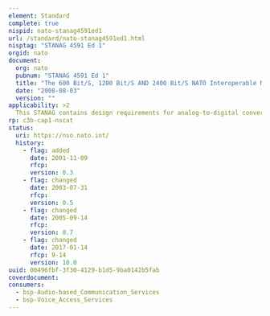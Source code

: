 ```yaml
---
element: Standard
complete: true
nispid: nato-stanag4591ed1
url: /standard/nato-stanag4591ed1.html
nisptag: "STANAG 4591 Ed 1"
orgid: nato
document:
  org: nato
  pubnum: "STANAG 4591 Ed 1"
  title: "The 600 Bit/S, 1200 Bit/S AND 2400 Bit/S NATO Interoperable Narrow Band Voice Coder"
  date: "2008-08-03"
  version: ""
applicability: >2
  This STANAG contains design requirements for analog-to-digital conversion of voice by 2,400 bit/s Enhanced Mixed Excitation Linear Prediction (MELPe). The design requirements are also included for an adaptation of MELPe for use at 1,200 bit/s. In addition, the STANAG contains the design requirements for a noise preprocessor that, used in conjunction with the MELPe coder will result in improved voice quality. MELPe is designed as an alternative for CELP. MELPe is robust in difficult background noise environments such as frequently encountered in commercial and military communication systems.
rp: c3b-cap1-nscat
status:
  uri: https://nso.nato.int/
  history: 
    - flag: added
      date: 2001-11-09
      rfcp: 
      version: 0.3
    - flag: changed
      date: 2003-07-31
      rfcp: 
      version: 0.5
    - flag: changed
      date: 2005-09-14
      rfcp: 
      version: 0.7
    - flag: changed
      date: 2017-01-14
      rfcp: 9-14
      version: 10.0
uuid: 00496fbf-3f30-4129-b1d5-9ba0142b5fab
coverdocument:
consumers:
  - bsp-Audio-based_Communication_Services
  - bsp-Voice_Access_Services
---
```

